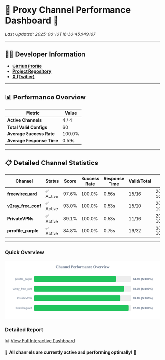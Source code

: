# 🌟 Proxy Channel Performance Dashboard 🌟

_Last Updated: 2025-06-10T18:30:45.949197_

---

## 👩‍💻 Developer Information

- **[GitHub Profile](https://github.com/4n0nymou3)**  
- **[Project Repository](https://github.com/4n0nymou3/multi-proxy-config-fetcher)**  
- **[X (Twitter)](https://x.com/4n0nymou3)**  

---

## 📊 Performance Overview

| Metric                | Value       |
|-----------------------|-------------|
| **Active Channels**   | 4 / 4       |
| **Total Valid Configs** | 60          |
| **Average Success Rate** | 100.0%      |
| **Average Response Time** | 0.59s       |

---

## 📋 Detailed Channel Statistics

| Channel          | Status     | Score  | Success Rate | Response Time | Valid/Total | Last Success               |
|------------------|------------|--------|--------------|---------------|-------------|----------------------------|
| **freewireguard**  | ✅ Active  | 97.6%  | 100.0% | 0.56s         | 15/16       | 2025-06-10T18:30:45.947363 |
| **v2ray_free_conf**  | ✅ Active  | 93.0%  | 100.0% | 0.53s         | 15/20       | 2025-06-10T18:30:44.796997 |
| **PrivateVPNs**  | ✅ Active  | 89.1%  | 100.0% | 0.53s         | 11/16       | 2025-06-10T18:30:45.365260 |
| **prrofile_purple**  | ✅ Active  | 84.8%  | 100.0% | 0.75s         | 19/32       | 2025-06-10T18:30:44.174739 |

---

### Quick Overview
<div align="center">
  <a href="https://raw.githubusercontent.com/nullluser/NullRepo/refs/heads/main/assets/channel_stats_chart.svg">
    <img src="https://raw.githubusercontent.com/nullluser/NullRepo/refs/heads/main/assets/channel_stats_chart.svg" alt="Source Performance Statistics" width="800">
  </a>
</div>

### Detailed Report
📊 [View Full Interactive Dashboard](https://htmlpreview.github.io/?https://github.com/nullluser/NullRepo/blob/main/assets/performance_report.html)

🎉 **All channels are currently active and performing optimally!** 🎉
